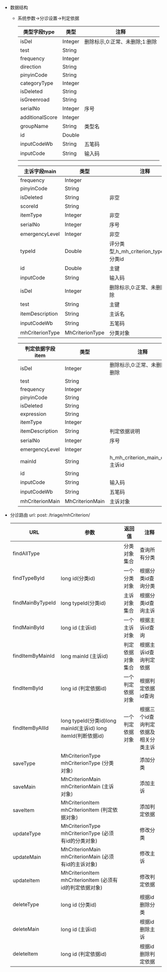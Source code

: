 - 数据结构

  - 系统参数->分诊设置->判定依据

    | 类型字段type        | 类型      | 注释                 |
    | --------------- | ------- | ------------------ |
    | isDel           | Integer | 删除标示,0:正常、未删除;1:删除 |
    | test            | String  |                    |
    | frequency       | Integer |                    |
    | direction       | String  |                    |
    | pinyinCode      | String  |                    |
    | categoryType    | Integer |                    |
    | isDeleted       | String  |                    |
    | isGreenroad     | String  |                    |
    | serialNo        | Integer | 序号                 |
    | additionalScore | Integer |                    |
    | groupName       | String  | 类型名                |
    | id              | Double  |                    |
    | inputCodeWb     | String  | 五笔码                |
    | inputCode       | String  | 输入码                |
    |                 |         |                    |

    | 主诉字段main        | 类型              | 注释                                   |
    | --------------- | --------------- | ------------------------------------ |
    | frequency       | Integer         |                                      |
    | pinyinCode      | String          |                                      |
    | isDeleted       | String          | 非空                                   |
    | scoreId         | String          |                                      |
    | itemType        | Integer         | 非空                                   |
    | serialNo        | Integer         | 序号                                   |
    | emergencyLevel  | Integer         | 非空                                   |
    | typeId          | Double          | 评分类型,h_mh_criterion_type_dict.id分类id |
    | id              | Double          | 主键                                   |
    | inputCode       | String          | 输入码                                  |
    | isDel           | Integer         | 删除标示,0:正常、未删除;1:删除                   |
    | test            | String          | 主键                                   |
    | itemDescription | String          | 主诉名                                  |
    | inputCodeWb     | String          | 五笔码                                  |
    | mhCriterionType | MhCriterionType | 分类对象                                 |

    | 判定依据字段item      | 类型              | 注释                              |
    | --------------- | --------------- | ------------------------------- |
    | isDel           | Integer         | 删除标示,0:正常、未删除;1:删除              |
    | test            | String          |                                 |
    | frequency       | Integer         |                                 |
    | pinyinCode      | String          |                                 |
    | isDeleted       | String          |                                 |
    | expression      | String          |                                 |
    | itemType        | Integer         |                                 |
    | itemDescription | String          | 判定依据说明                          |
    | serialNo        | Integer         | 序号                              |
    | emergencyLevel  | Integer         |                                 |
    | mainId          | String          | h_mh_criterion_main_dict.id主诉id |
    | id              | String          |                                 |
    | inputCode       | String          | 输入码                             |
    | inputCodeWb     | String          | 五笔码                             |
    | mhCriterionMain | MhCriterionMain | 主诉对象                            |



- 分诊路由   url: post:  /triage/mhCriterion/

  | URL              | 参数                                       | 返回值      | 注释                  |
  | ---------------- | ---------------------------------------- | -------- | ------------------- |
  | findAllType      |                                          | 分类对象集合   | 查询所有分类              |
  | findTypeById     | long id(分类id)                            | 一个分类对象   | 根据分类id查询分类          |
  | findMainByTypeId | long typeId(分类id)                        | 主诉对象集合   | 根据分类id查询主诉          |
  | findMainById     | long id (主诉id)                           | 一个主诉对象   | 根据主诉id查询            |
  | findItemByMainId | long mainId (主诉id)                       | 判定依据对象集合 | 根据主诉id查询判定依据        |
  | findItemById     | long id (判定依据id)                         | 一个判定依据对象 | 根据判定依据id查询          |
  | findItemByAllId  | long typeId(分类id)long mainId(主诉id) long itemId(判断依据id) | 一个判定依据对象 | 根据三个id查询判定依据及相关分类主诉 |
  | saveType         | MhCriterionType mhCriterionType (分类对象)   |          | 添加分类                |
  | saveMain         | MhCriterionMain mhCriterionMain (主诉对象)   |          | 添加主诉                |
  | saveItem         | MhCriterionItem mhCriterionItem (判定依据对象) |          | 添加判定依据              |
  | updateType       | MhCriterionType mhCriterionType (必须有id的分类对象) |          | 修改分类                |
  | updateMain       | MhCriterionMain mhCriterionMain (必须有id的主诉对象) |          | 修改主诉                |
  | updateItem       | MhCriterionItem mhCriterionItem (必须有id的判定依据对象) |          | 修改判定依据              |
  | deleteType       | long id (分类id)                           |          | 根据id删除分类            |
  | deleteMain       | long id (主诉id)                           |          | 根据id删除主诉            |
  | deleteItem       | long id (判定依据id)                         |          | 根据id删除判定依据          |

